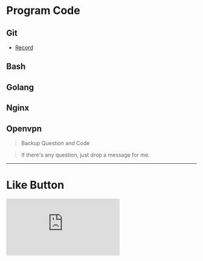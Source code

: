 # Program Code

## Git
* [Record](https://s9443112.github.io/github_blog/Code/Git/ "Git")

## Bash

## Golang

## Nginx

## Openvpn

>Backup Question and Code

>If there's any question, just drop a message for me.

* * *

# Like Button

  <iframe class="lc-margin-top-64 lc-margin-bottom-32 lc-mobile" data-v-b66e9a5a="" frameborder="0" src="https://button.like.co/in/embed/lazy_tea_time/button?referrer=https://lazyteatime.github.io/2019/2019&amp;type=wp"> </iframe>

